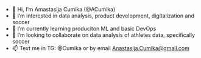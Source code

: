 - 👋 Hi, I’m Amastasija Cumika (@ACumika)
- 👀 I’m interested in data analysis, product development, digitalization and soccer
- 🌱 I’m currently learning produciton ML and basic DevOps
- 💞️ I’m looking to collaborate on data analysis of athletes data, specifically soccer
- 📫 Text me in TG: @Cumika or by email Anastasija.Cumika@gmail.com

<!---
ACumika/ACumika is a ✨ special ✨ repository because its `README.md` (this file) appears on your GitHub profile.
You can click the Preview link to take a look at your changes.
--->
